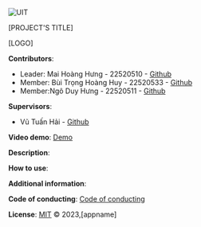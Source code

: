 ![UIT](https://img.shields.io/badge/from-UIT%20VNUHCM-blue?style=for-the-badge&link=https%3A%2F%2Fwww.uit.edu.vn%2F)

[PROJECT'S TITLE]

[LOGO]


**Contributors**:

- Leader: Mai Hoàng Hưng - 22520510 - [Github](https://github.com/HungMaiHoang)
- Member: Bùi Trọng Hoàng Huy - 22520533 - [Github](https://github.com/BuiTrongHoangHuy)
- Member:Ngô Duy Hưng - 22520511 - [Github](https://github.com/NgoDuyHung2305)

**Supervisors**:

- Vũ Tuấn Hải - [Github](https://github.com/vutuanhai237)

**Video demo**: [Demo](https://www.youtube.com/)

**Description**: 

**How to use**:

**Additional information**: 

**Code of conducting**: [Code of conducting](https://github.com/HungMaiHoang/IT008/blob/main/Code%20of%20conducting)

**License**:
[MIT](LICENSE) © 2023,[appname]
